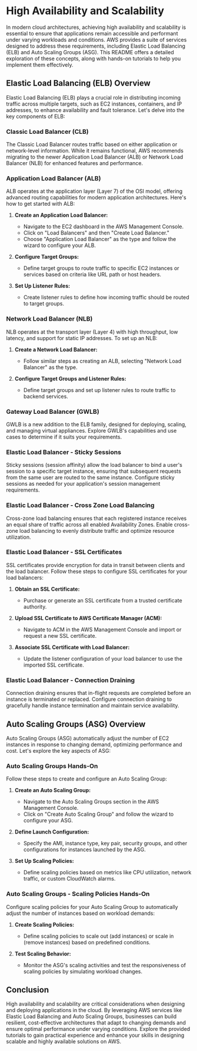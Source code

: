 # High Availability and Scalability

In modern cloud architectures, achieving high availability and scalability is essential to ensure that applications remain accessible and performant under varying workloads and conditions. AWS provides a suite of services designed to address these requirements, including Elastic Load Balancing (ELB) and Auto Scaling Groups (ASG). This README offers a detailed exploration of these concepts, along with hands-on tutorials to help you implement them effectively.

## Elastic Load Balancing (ELB) Overview

Elastic Load Balancing (ELB) plays a crucial role in distributing incoming traffic across multiple targets, such as EC2 instances, containers, and IP addresses, to enhance availability and fault tolerance. Let's delve into the key components of ELB:

### Classic Load Balancer (CLB)

The Classic Load Balancer routes traffic based on either application or network-level information. While it remains functional, AWS recommends migrating to the newer Application Load Balancer (ALB) or Network Load Balancer (NLB) for enhanced features and performance.

### Application Load Balancer (ALB)

ALB operates at the application layer (Layer 7) of the OSI model, offering advanced routing capabilities for modern application architectures. Here's how to get started with ALB:

1. **Create an Application Load Balancer:**
   - Navigate to the EC2 dashboard in the AWS Management Console.
   - Click on "Load Balancers" and then "Create Load Balancer."
   - Choose "Application Load Balancer" as the type and follow the wizard to configure your ALB.

2. **Configure Target Groups:**
   - Define target groups to route traffic to specific EC2 instances or services based on criteria like URL path or host headers.

3. **Set Up Listener Rules:**
   - Create listener rules to define how incoming traffic should be routed to target groups.

### Network Load Balancer (NLB)

NLB operates at the transport layer (Layer 4) with high throughput, low latency, and support for static IP addresses. To set up an NLB:

1. **Create a Network Load Balancer:**
   - Follow similar steps as creating an ALB, selecting "Network Load Balancer" as the type.

2. **Configure Target Groups and Listener Rules:**
   - Define target groups and set up listener rules to route traffic to backend services.

### Gateway Load Balancer (GWLB)

GWLB is a new addition to the ELB family, designed for deploying, scaling, and managing virtual appliances. Explore GWLB's capabilities and use cases to determine if it suits your requirements.

### Elastic Load Balancer - Sticky Sessions

Sticky sessions (session affinity) allow the load balancer to bind a user's session to a specific target instance, ensuring that subsequent requests from the same user are routed to the same instance. Configure sticky sessions as needed for your application's session management requirements.

### Elastic Load Balancer - Cross Zone Load Balancing

Cross-zone load balancing ensures that each registered instance receives an equal share of traffic across all enabled Availability Zones. Enable cross-zone load balancing to evenly distribute traffic and optimize resource utilization.

### Elastic Load Balancer - SSL Certificates

SSL certificates provide encryption for data in transit between clients and the load balancer. Follow these steps to configure SSL certificates for your load balancers:

1. **Obtain an SSL Certificate:**
   - Purchase or generate an SSL certificate from a trusted certificate authority.

2. **Upload SSL Certificate to AWS Certificate Manager (ACM):**
   - Navigate to ACM in the AWS Management Console and import or request a new SSL certificate.

3. **Associate SSL Certificate with Load Balancer:**
   - Update the listener configuration of your load balancer to use the imported SSL certificate.

### Elastic Load Balancer - Connection Draining

Connection draining ensures that in-flight requests are completed before an instance is terminated or replaced. Configure connection draining to gracefully handle instance termination and maintain service availability.

## Auto Scaling Groups (ASG) Overview

Auto Scaling Groups (ASG) automatically adjust the number of EC2 instances in response to changing demand, optimizing performance and cost. Let's explore the key aspects of ASG:

### Auto Scaling Groups Hands-On

Follow these steps to create and configure an Auto Scaling Group:

1. **Create an Auto Scaling Group:**
   - Navigate to the Auto Scaling Groups section in the AWS Management Console.
   - Click on "Create Auto Scaling Group" and follow the wizard to configure your ASG.

2. **Define Launch Configuration:**
   - Specify the AMI, instance type, key pair, security groups, and other configurations for instances launched by the ASG.

3. **Set Up Scaling Policies:**
   - Define scaling policies based on metrics like CPU utilization, network traffic, or custom CloudWatch alarms.

### Auto Scaling Groups - Scaling Policies Hands-On

Configure scaling policies for your Auto Scaling Group to automatically adjust the number of instances based on workload demands:

1. **Create Scaling Policies:**
   - Define scaling policies to scale out (add instances) or scale in (remove instances) based on predefined conditions.

2. **Test Scaling Behavior:**
   - Monitor the ASG's scaling activities and test the responsiveness of scaling policies by simulating workload changes.

## Conclusion

High availability and scalability are critical considerations when designing and deploying applications in the cloud. By leveraging AWS services like Elastic Load Balancing and Auto Scaling Groups, businesses can build resilient, cost-effective architectures that adapt to changing demands and ensure optimal performance under varying conditions. Explore the provided tutorials to gain practical experience and enhance your skills in designing scalable and highly available solutions on AWS.
